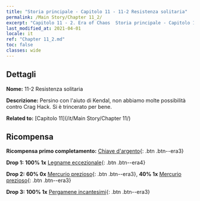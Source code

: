 ```yaml
---
title: "Storia principale - Capitolo 11 - 11-2 Resistenza solitaria"
permalink: /Main Story/Chapter 11_2/
excerpt: "Capitolo 11 - 2. Era of Chaos  Storia principale - Capitolo 11_2. 11-2 Resistenza solitaria"
last_modified_at: 2021-04-01
locale: it
ref: "Chapter 11_2.md"
toc: false
classes: wide
---
```


## Dettagli

 **Nome:** 11-2 Resistenza solitaria

 **Descrizione:** Persino con l'aiuto di Kendal, non abbiamo molte possibilità contro Crag Hack. Si è trincerato per bene.

 **Related to:** [Capitolo 11](/it/Main Story/Chapter 11/)

## Ricompensa

 **Ricompensa primo completamento:** [Chiave d'argento](/it/Items/con_693/){: .btn .btn--era3}

 **Drop 1:** **100% 1x** [Legname eccezionale](/it/Items/mat_34/){: .btn .btn--era4}

 **Drop 2:** **60% 0x** [Mercurio prezioso](/it/Items/mat_28/){: .btn .btn--era3}, **40% 1x** [Mercurio prezioso](/it/Items/mat_28/){: .btn .btn--era3}

 **Drop 3:** **100% 1x** [Pergamene incantesimi](/it/Items/con_694/){: .btn .btn--era3}

